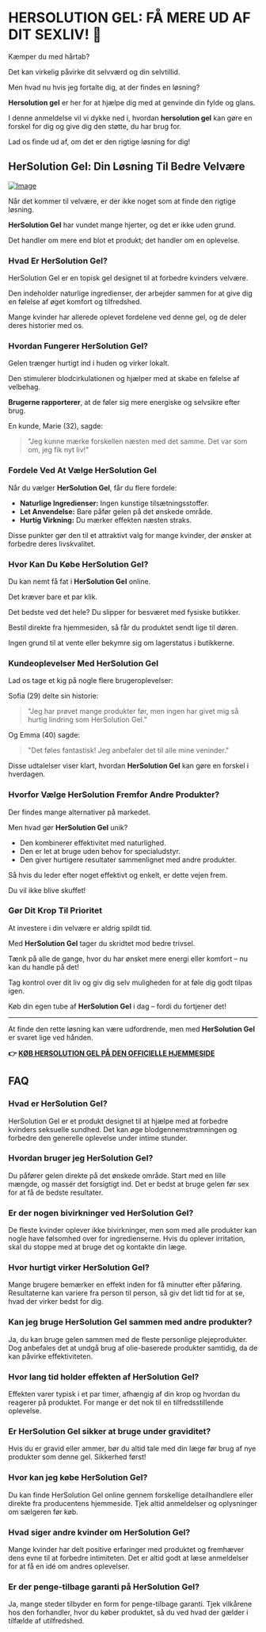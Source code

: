 # HERSOLUTION GEL: FÅ MERE UD AF DIT SEXLIV! 🌟

Kæmper du med hårtab? 

Det kan virkelig påvirke dit selvværd og din selvtillid. 

Men hvad nu hvis jeg fortalte dig, at der findes en løsning? 

**Hersolution gel** er her for at hjælpe dig med at genvinde din fylde og glans. 

I denne anmeldelse vil vi dykke ned i, hvordan **hersolution gel** kan gøre en forskel for dig og give dig den støtte, du har brug for. 

Lad os finde ud af, om det er den rigtige løsning for dig!

## HerSolution Gel: Din Løsning Til Bedre Velvære

[![Image](https://www2.sellhealth.com/241/hersolgel160x200_A.jpg)](https://gchaffi.com/BdUcNX16)

Når det kommer til velvære, er der ikke noget som at finde den rigtige løsning. 

**HerSolution Gel** har vundet mange hjerter, og det er ikke uden grund. 

Det handler om mere end blot et produkt; det handler om en oplevelse.

### Hvad Er HerSolution Gel?

HerSolution Gel er en topisk gel designet til at forbedre kvinders velvære. 

Den indeholder naturlige ingredienser, der arbejder sammen for at give dig en følelse af øget komfort og tilfredshed. 

Mange kvinder har allerede oplevet fordelene ved denne gel, og de deler deres historier med os.

### Hvordan Fungerer HerSolution Gel?

Gelen trænger hurtigt ind i huden og virker lokalt. 

Den stimulerer blodcirkulationen og hjælper med at skabe en følelse af velbehag.

**Brugerne rapporterer**, at de føler sig mere energiske og selvsikre efter brug.

En kunde, Marie (32), sagde:

> "Jeg kunne mærke forskellen næsten med det samme. Det var som om, jeg fik nyt liv!"

### Fordele Ved At Vælge HerSolution Gel

Når du vælger **HerSolution Gel**, får du flere fordele:

- **Naturlige Ingredienser:** Ingen kunstige tilsætningsstoffer.
- **Let Anvendelse:** Bare påfør gelen på det ønskede område.
- **Hurtig Virkning:** Du mærker effekten næsten straks.
  
Disse punkter gør den til et attraktivt valg for mange kvinder, der ønsker at forbedre deres livskvalitet.

### Hvor Kan Du Købe HerSolution Gel?

Du kan nemt få fat i **HerSolution Gel** online. 

Det kræver bare et par klik.

Det bedste ved det hele? Du slipper for besværet med fysiske butikker.

Bestil direkte fra hjemmesiden, så får du produktet sendt lige til døren.

Ingen grund til at vente eller bekymre sig om lagerstatus i butikkerne.

### Kundeoplevelser Med HerSolution Gel

Lad os tage et kig på nogle flere brugeroplevelser:

Sofia (29) delte sin historie:

> "Jeg har prøvet mange produkter før, men ingen har givet mig så hurtig lindring som HerSolution Gel."

Og Emma (40) sagde:

> "Det føles fantastisk! Jeg anbefaler det til alle mine veninder."

Disse udtalelser viser klart, hvordan **HerSolution Gel** kan gøre en forskel i hverdagen.

### Hvorfor Vælge HerSolution Fremfor Andre Produkter?

Der findes mange alternativer på markedet. 

Men hvad gør **HerSolution Gel** unik?

- Den kombinerer effektivitet med naturlighed.
- Den er let at bruge uden behov for specialudstyr.
- Den giver hurtigere resultater sammenlignet med andre produkter.

Så hvis du leder efter noget effektivt og enkelt, er dette vejen frem. 

Du vil ikke blive skuffet!

### Gør Dit Krop Til Prioritet

At investere i din velvære er aldrig spildt tid.  

Med **HerSolution Gel** tager du skridtet mod bedre trivsel.  

Tænk på alle de gange, hvor du har ønsket mere energi eller komfort – nu kan du handle på det!  

Tag kontrol over dit liv og giv dig selv muligheden for at føle dig godt tilpas igen.  

Køb din egen tube af **HerSolution Gel** i dag – fordi du fortjener det!

---

At finde den rette løsning kan være udfordrende, men med **HerSolution Gel** er svaret lige ved hånden.



**👉 [KØB HERSOLUTION GEL PÅ DEN OFFICIELLE HJEMMESIDE](https://gchaffi.com/BdUcNX16)**

## FAQ

### Hvad er HerSolution Gel?

HerSolution Gel er et produkt designet til at hjælpe med at forbedre kvinders seksuelle sundhed. Det kan øge blodgennemstrømningen og forbedre den generelle oplevelse under intime stunder.

### Hvordan bruger jeg HerSolution Gel?

Du påfører gelen direkte på det ønskede område. Start med en lille mængde, og massér det forsigtigt ind. Det er bedst at bruge gelen før sex for at få de bedste resultater.

### Er der nogen bivirkninger ved HerSolution Gel?

De fleste kvinder oplever ikke bivirkninger, men som med alle produkter kan nogle have følsomhed over for ingredienserne. Hvis du oplever irritation, skal du stoppe med at bruge det og kontakte din læge.

### Hvor hurtigt virker HerSolution Gel?

Mange brugere bemærker en effekt inden for få minutter efter påføring. Resultaterne kan variere fra person til person, så giv det lidt tid for at se, hvad der virker bedst for dig.

### Kan jeg bruge HerSolution Gel sammen med andre produkter?

Ja, du kan bruge gelen sammen med de fleste personlige plejeprodukter. Dog anbefales det at undgå brug af olie-baserede produkter samtidig, da de kan påvirke effektiviteten.

### Hvor lang tid holder effekten af HerSolution Gel?

Effekten varer typisk i et par timer, afhængig af din krop og hvordan du reagerer på produktet. For mange er det nok til en tilfredsstillende oplevelse.

### Er HerSolution Gel sikker at bruge under graviditet?

Hvis du er gravid eller ammer, bør du altid tale med din læge før brug af nye produkter som denne gel. Sikkerhed først!

### Hvor kan jeg købe HerSolution Gel?

Du kan finde HerSolution Gel online gennem forskellige detailhandlere eller direkte fra producentens hjemmeside. Tjek altid anmeldelser og oplysninger om sælgeren før køb.

### Hvad siger andre kvinder om HerSolution Gel?

Mange kvinder har delt positive erfaringer med produktet og fremhæver dens evne til at forbedre intimiteten. Det er altid godt at læse anmeldelser for at få en idé om andres oplevelser.

### Er der penge-tilbage garanti på HerSolution Gel?

Ja, mange steder tilbyder en form for penge-tilbage garanti. Tjek vilkårene hos den forhandler, hvor du køber produktet, så du ved hvad der gælder i tilfælde af utilfredshed.